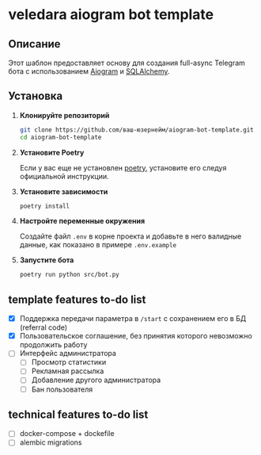 # veledara aiogram bot template

## Описание

Этот шаблон предоставляет основу для создания full-async Telegram бота с использованием [Aiogram](https://docs.aiogram.dev/) и [SQLAlchemy](https://www.sqlalchemy.org/).

## Установка

1. **Клонируйте репозиторий**

   ```bash
   git clone https://github.com/ваш-юзернейм/aiogram-bot-template.git
   cd aiogram-bot-template

2. **Установите Poetry**
    
    Если у вас еще не установлен [poetry](https://python-poetry.org/docs/#installation), установите его следуя официальной инструкции.
    

3. **Установите зависимости**
    
    ```bash
    poetry install
    ```
    
4. **Настройте переменные окружения**
    
    Создайте файл `.env` в корне проекта и добавьте в него валидные данные, как показано в примере `.env.example`
    
5. **Запустите бота**
    
    ```bash
    poetry run python src/bot.py
    ```
    

## template features to-do list

- [x] Поддержка передачи параметра в `/start` с сохранением его в БД (referral code)
- [x] Пользовательское соглашение, без принятия которого невозможно продолжить работу
- [ ] Интерфейс администратора
    - [ ] Просмотр статистики
    - [ ] Рекламная рассылка
    - [ ] Добавление другого администратора
    - [ ] Бан пользователя
     
## technical features to-do list

- [ ] docker-compose + dockefile
- [ ] alembic migrations
